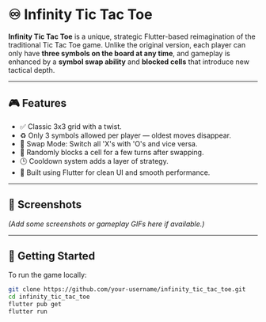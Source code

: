 # ♾️ Infinity Tic Tac Toe

**Infinity Tic Tac Toe** is a unique, strategic Flutter-based reimagination of the traditional Tic Tac Toe game. Unlike the original version, each player can only have **three symbols on the board at any time**, and gameplay is enhanced by a **symbol swap ability** and **blocked cells** that introduce new tactical depth.

---

## 🎮 Features

- ✅ Classic 3x3 grid with a twist.
- ♻️ Only 3 symbols allowed per player — oldest moves disappear.
- 🔁 Swap Mode: Switch all 'X's with 'O's and vice versa.
- 🚫 Randomly blocks a cell for a few turns after swapping.
- 🕒 Cooldown system adds a layer of strategy.
- 🎨 Built using Flutter for clean UI and smooth performance.

---

## 📱 Screenshots

*(Add some screenshots or gameplay GIFs here if available.)*

---

## 🚀 Getting Started

To run the game locally:

```bash
git clone https://github.com/your-username/infinity_tic_tac_toe.git
cd infinity_tic_tac_toe
flutter pub get
flutter run

